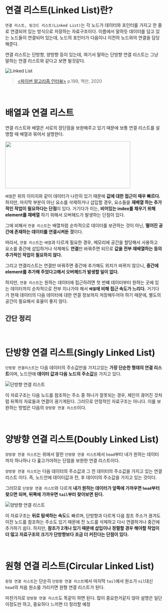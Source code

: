 # 연결 리스트(Linked List)란?

`연결 리스트, 링크드 리스트(Linked List)`는 각 노드가 데이터와 포인터를 가지고 한 줄로 연결되어 있는 방식으로 저장하는 자료구조이다.
이름에서 말하듯 데이터를 담고 있는 노드들이 연결되어 있는데, 노드의 포인터가 다음이나 이전의 노드와의 연결을 담당해준다.

연결 리스트는 단방향, 양방향 등이 있는데, 여기서 말하는 단방향 연결 리스트는 그냥 말하는 연결 리스트와 같다고 보면 될것같다.

![Linked List](https://w.namu.la/s/ef210f7b01f17258cc7060ba5b02e5b4b337bfb282cea34ac6a68c00ca740eea089b57d84f3f618e103bf8e54b2c698e1290d7bb489498073458f06da004e664d988b4b0c08f8b64dcc91d8a4e4df3914076dc172b4dcf068843a04a0df7bdd15259d6ae1a324f195aa3bcea482b76f5)
> [<파이썬 알고리즘 인터뷰>](https://www.onlybook.co.kr/entry/algorithm-interview) p.199, 책만, 2020

<br>

# 배열과 연결 리스트
연결 리스트와 배열은 서로의 장단점을 보완해주고 있기 때문에 보통 연결 리스트를 설명할 때 배열과 묶어서 설명한다.

<img src="https://user-images.githubusercontent.com/59376200/127826208-3222d204-6311-49ae-85e4-58b82d6cd114.png" width="400" height="150"/>

`배열`은 위의 이미지와 같이 데이터가 나란히 있기 때문에 **값에 대한 접근이 매우 빠르다.** 하지만, 마지막 부분이 아닌 요소를 삭제하거나 삽입할 경우, 요소들을 **재배열 하는 추가적인 작업이 필요하다는 단점**이 있다. 거기다가 이는, **비어있는 index를 채우기 위해 element를 재배열** 하기 위해서 오버헤드가 발생하는 단점이 있다.

그에 비해서 `연결 리스트`는 배열처럼 순차적으로 데이터를 보관하는 것이 아닌, **떨어진 공간에 존재하는 데이터를 연결시켜둔 것**이다.

따라서, `연결 리스트`는 `배열`과 다르게 필요한 경우, 메모리에 공간을 할당해서 사용하고 요소를 중간에 삽입하거나 삭제해도 **연결**만 바꿔주면 되므로 **값을 전부 재배열하는 등의 추가적인 작업이 필요하지 않다.**

그리고 연결리스트는 연결만 바꿔주면 중간에 추가해도 위치가 바뀌지 않으니, **중간에 element를 추가해 주었다고해서 오버헤드가 발생할 일이 없다.**

하지만, `연결 리스트`는 원하는 데이터에 접근하려면 첫 번쨰 데이터부터 원하는 곳에 있는 데이터까지 순차적으로 전부 지나가야 해서 **`배열`에 비해 접근 속도가 느리다.**
거기다가 현재 데이터의 다음 데이터에 대한 연결 정보까지 저장해두어야 하기 때문에, 별도의 공간이 필요해서 효율이 좋지 않다.

## 간단 정리


<br>

# 단방향 연결 리스트(Singly Linked List)
`단방향 연결리스트`는 다음 데이터의 주소값만을 가지고있는 **가장 단순한 형태의 연결 리스트**이며, 노드안에 **데이터 값과 다음 노드의 주소값**을 가지고 있다.

![단방향 연결 리스트](https://user-images.githubusercontent.com/59376200/128629583-bb66dadb-977a-46fc-aecf-1813211245a1.png)

이 자료구조는 다음 노드를 참조하는 주소 중 하나가 잘못되는 경우, 체인이 끊어진 것처럼 뒤쪽의 자료들과 연결이 끊기게된다. 그러므로 안정적인 자료구조는 아니다.
이를 보완하는 방법은 다음의 `양방향 연결 리스트`이다.

<br>

# 양방향 연결 리스트(Doubly Linked List)
`양방향 연결 리스트`는 위에서 말한 `단방향 연결 리스트`에서 `head`부터 내가 원하는 데이터까지 하나하나 다 훑고가야하는 단점을 보완한 연결 리스트이다.

`양방향 연결 리스트`는 다음 데이터의 주소값과 그 전 데이터의 주소값을 가지고 있는 연결 리스트 이다. 즉, 노드안에 데이터값과 전, 후 데이터의 주소값을 가지고 있는 것이다. 

그러므로 `단방향 연결 리스트`와 다르게 **내가 원하는 데이터가 앞쪽에 가까우면 `head`부터 찾으면 되며, 뒤쪽에 가까우면 `tail`부터 찾아보면 된다.**

![양방향 연결 리스트](https://user-images.githubusercontent.com/59376200/128629597-c25513e3-e0bc-4838-9c1e-c2fcaffcb042.png)

이 자료구조는 **뒤로 탐색하는 속도**도 빠르며, 단방향과 다르게 다음 참조 주소가 끊겨도 이전 노드를 참조하는 주소도 있기 때문에 전 노드를 삭제하고 다시 연결하거나 중간에 추가하기 쉽다. 하지만, **참조가 2개나 있기 때문에 삽입이나 정렬할 경우 해야할 작업이 더 많고 자료구조의 크기가 단방향보다 조금 더 커진다는 단점이 있다.**


<br>


# 원형 연결 리스트(Circular Linked List)
`원형 연결 리스트`는 단순히 `단방향 연결 리스트`에서 마지막 `tail`에서 원소가 `nil`대신 `head`의 처음 원소를 가리키면 원형 연결 리스트가 된다.

마찬가지로 `양방향 연결 리스트`도 똑같이 하면 된다. 많이 중요한거같지 않아 설명은 일단 이정도만 하고, 중요하다 느끼면 더 정리할 예정


<!-- > Reference
> - [Wikipedia - 연결 리스트](https://en.wikipedia.org/wiki/Linked_list)
> - [개발자 소들이님의 단방향 연결 리스트](https://babbab2.tistory.com/86?category=908011) -->